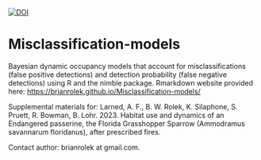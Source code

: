 [![DOI](https://zenodo.org/badge/190642300.svg)](https://zenodo.org/badge/latestdoi/190642300)

# Misclassification-models
Bayesian dynamic occupancy models that account for misclassifications (false positive detections) and detection probability (false negative detections) using R and the nimble package. Rmarkdown website provided here: https://brianrolek.github.io/Misclassification-models/

Supplemental materials for: 
Larned, A. F., B. W. Rolek, K. Silaphone, S. Pruett, R. Bowman, B. Lohr. 2023. Habitat use and dynamics of an Endangered passerine, the Florida Grasshopper Sparrow (Ammodramus savannarum floridanus), after prescribed fires.
 
Contact author: brianrolek at gmail.com.


